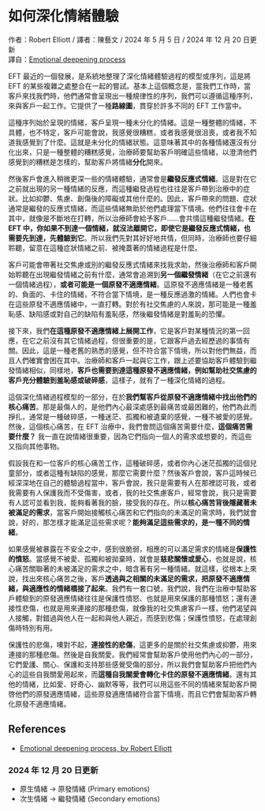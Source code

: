 # 如何深化情緒體驗
作者：Robert Elliott / 譯者：陳藝文 / 2024 年 5 月 5 日 / 2024 年 12 月 20 日更新  
譯自：[Emotional deepening process](https://youtu.be/kNRg2DFtgOw)

EFT 最近的一個發展，是系統地整理了深化情緒體驗過程的模型或序列，這是將 EFT 的某些複雜之處整合在一起的嘗試。基本上這個概念是，當我們工作時，當客戶來找我們時，他們通常會呈現出一種規律性的序列，我們可以遵循這種序列，來與客戶一起工作。它提供了一種**路線圖**，貫穿於許多不同的 EFT 工作當中。

這種序列始於呈現的情緒，客戶呈現一種未分化的情緒。這是一種整體的情緒，不具體，也不特定，客戶可能會說，我感覺很糟糕，或者我感覺很沮喪，或者我不知道我感覺到了什麼。這就是未分化的情緒狀態。這意味著其中的各種情緒還沒有分化出來，只是一種整體的糟糕感覺，治療師要幫助客戶明確這些情緒，以澄清他們感覺到的糟糕是怎樣的，幫助客戶將情緒**分化**開來。

然後客戶會進入稍微更深一些的情緒體驗，通常會是**繼發反應式情緒**。這是對在它之前就出現的另一種情緒的反應，而這種繼發過程也往往是客戶帶到治療中的症狀。比如抑鬱、焦慮、創傷後的障礙或其他什麼的。因此，客戶帶來的問題、症狀通常是繼發的反應式情緒，而這些情緒無助於他們處理當下情境。他們往往會卡在其中，就像是不斷地在打轉，所以治療師會給予客戶……會共情這種繼發情緒。**在 EFT 中，你如果不到達一個情緒，就沒法離開它，即使它是繼發反應式情緒，也需要先到達，先體驗到它**。所以我們先對其好好地共情，但同時，治療師也要仔細聆聽，留意在這種症狀情緒之前、被掩蓋著的情緒過程是什麼。

客戶可能會帶著社交焦慮或別的繼發反應式情緒來找我求助，然後治療師和客戶開始聆聽在出現繼發情緒之前有什麼，通常會追溯到**另一個繼發情緒**（在它之前還有一個情緒過程），**或者可能是一個原發不適應情緒**。這原發不適應情緒是一種老舊的、負面的、卡住的情緒，不符合當下情境，是一種反應過激的情緒。人們也會卡在這些原發不適應情緒中，一直打轉。對於有社交焦慮的人來說，那可能是一種羞恥感、缺陷感或對自己的缺陷有羞恥感，然後繼發情緒是對羞恥的恐懼。

接下來，我們**在這種原發不適應情緒上展開工作**，它是客戶對某種情況的第一回應，在它之前沒有其它情緒過程，但很重要的是，它跟客戶過去經歷過的事情有關。因此，這是一種老舊的熟悉的感覺，但不符合當下情境，所以對他們無益，而且人們確實會困在其中。治療師和客戶一起與它工作，跟上述要協助客戶體驗到繼發情緒相似，同樣地，**客戶也需要到達這種原發不適應情緒，例如幫助社交焦慮的客戶充分體驗到羞恥感或破碎感**，這樣子，就有了一種深化情緒的過程。

這個深化情緒過程模型的一部分，在於**我們幫客戶從原發不適應情緒中找出他們的核心痛苦**。那是最傷人的，是他們內心最深處感到最痛苦或最困難的，他們為此而掙扎，通常是一種破碎感，一種迷茫、孤獨和被遺棄的感覺，一種不被愛的感覺。然後，這個核心痛苦，在 EFT 治療中，我們會問這個痛苦需要什麼，**這個痛苦需要什麼？** 我一直在說情緒很重要，因為它們指向一個人的需求或想要的，而這些又指向其他事物。

假設我在和一位客戶的核心痛苦工作，這種破碎感，或者你內心迷茫孤獨的這個兒童部分，或者這種有缺陷的感覺，那麼它需要什麼？然後客戶會說，客戶這時候已經深深地在自己的體驗過程當中，客戶會說，我只是需要有人在那裡認可我，或者我需要有人保護我而不受傷害，或者，我的社交焦慮客戶，經常會說，我只是需要有人認可並看到我，能夠看著我的臉，接受我的存在。所以**核心痛苦背後隱藏著未被滿足的需求**，當客戶開始接觸核心痛苦和它們指向的未滿足的需求時，我們就會說，好的，那怎樣才能滿足這些需求呢？**能夠滿足這些需求的，是一種不同的情緒**。

如果感覺被暴露在不安全之中，感到很脆弱，相應的可以滿足需求的情緒是**保護性的憤怒**。當感覺不被愛、孤獨和被拋棄時，就會是**慈悲關懷或愛心**，也就是說，核心痛苦關聯著的未被滿足的需求之中，暗含著有另一種情緒。就這樣，從根本上來說，找出來核心痛苦之後，客戶**透過與之相關的未滿足的需求，把原發不適應情緒，與適應性的情緒橋接了起來**。我們有一套口號，我們說，我們在治療中幫助客戶體驗到的原發適應情緒往往是保護性憤怒、也就是用來保護的那種憤怒；還有連接性悲傷，也就是用來連接的那種悲傷，就像我的社交焦慮客戶一樣，他們渴望與人接觸，對錯過與他人在一起和與他人親近，而感到悲傷；保護性憤怒，在處理創傷時特別有用。

保護性的悲傷，噢對不起，**連接性的悲傷**，這更多的是關於社交焦慮或抑鬱，用來連接的那種悲傷。然後是自我關愛。我們經常會幫助客戶使用他們內心的一部分，它們愛護、關心、保護和支持那些感覺受傷的部分，所以我們會幫助客戶把他們內心的這些自我關愛用起來，而**這種自我關愛會轉化卡住的原發不適應情緒**。還有其他的情緒，比如愛、好奇心、幽默等等，我們可以用這些不同的情緒來幫助客戶開啓他們的原發適應情緒，這些原發適應情緒符合當下情境，而且它們會幫助客戶轉化原發不適應情緒。

## References
- [Emotional deepening process, by Robert Elliott](s.htm?p=deepening)

### 2024 年 12 月 20 日更新
- 原生情緒 → 原發情緒 (Primary emotions)
- 次生情緒 → 繼發情緒 (Secondary emotions)

